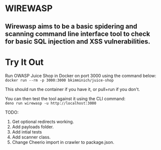 # WIREWASP

## Wirewasp aims to be a basic spidering and scanning command line interface tool to check for basic SQL injection and XSS vulnerabilities.

# Try It Out

Run OWASP Juice Shop in Docker on port 3000 using the command below:\
`docker run --rm -p 3000:3000 bkimminich/juice-shop`

This should run the container if you have it, or pull+run if you don't. 

You can then test the tool against it using the CLI command:\
`deno run wirewasp -u http://localhost:3000`

TODO:
1. Get optional redirects working.
2. Add payloads folder.
3. Add intial tests
3. Add scanner class.
4. Change Cheerio import in crawler to package.json.